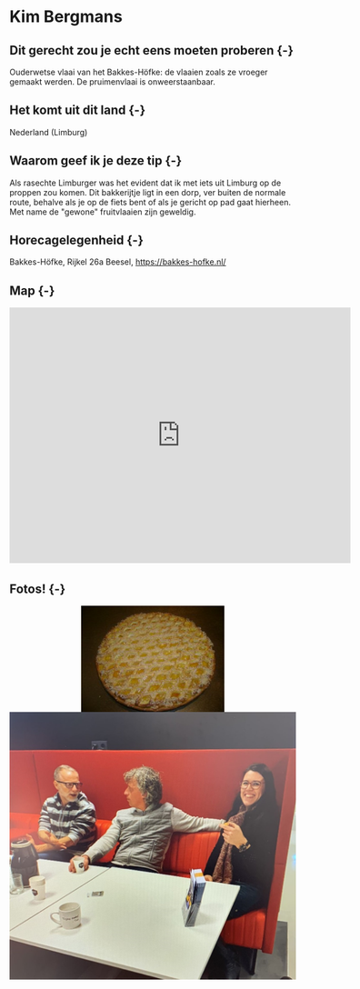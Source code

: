 # Kim Bergmans









## Dit gerecht zou je echt eens moeten proberen {-} 

Ouderwetse vlaai van het Bakkes-Höfke: de vlaaien zoals ze vroeger gemaakt werden. De pruimenvlaai is onweerstaanbaar.

## Het komt uit dit land {-}

Nederland (Limburg)

## Waarom geef ik je deze tip {-}

Als rasechte Limburger was het evident dat ik met iets uit Limburg op de proppen zou komen. Dit bakkerijtje ligt in een dorp, ver buiten de normale route, behalve als je op de fiets bent of als je gericht op pad gaat hierheen. Met name de "gewone" fruitvlaaien zijn geweldig.

## Horecagelegenheid {-}

Bakkes-Höfke, Rijkel 26a Beesel, https://bakkes-hofke.nl/

## Map {-}

<iframe src="https://www.google.com/maps/embed?pb=!1m18!1m12!1m3!1d2496.9301008349935!2d6.019968415076159!3d51.25719633678812!2m3!1f0!2f0!3f0!3m2!1i1024!2i768!4f13.1!3m3!1m2!1s0x47c74c0a9366692f%3A0xdb5c1948955089de!2sBakkes-H%C3%B6fke!5e0!3m2!1snl!2snl!4v1661265429370!5m2!1snl!2snl" width="600" height="450" style="border:0;" allowfullscreen="" loading="lazy" referrerpolicy="no-referrer-when-downgrade"></iframe>

## Fotos! {-}

<img src="images/gerechten/Kim_vlaai_Kim Bergmans.JPG" width="50%" style="display: block; margin: auto;" />

<img src="images/people/UB_Kim Bergmans_1.jpeg" width="572" style="display: block; margin: auto;" />

